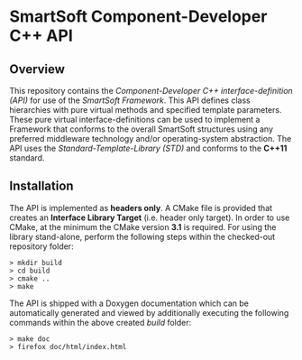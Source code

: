 # SmartSoft Component-Developer C++ API

## Overview

This repository contains the *Component-Developer C++ interface-definition (API)* for use of the *SmartSoft Framework*. This API defines class hierarchies with pure virtual methods and specified template parameters. These pure virtual interface-definitions can be used to implement a Framework that conforms to the overall SmartSoft structures using any preferred middleware technology and/or operating-system abstraction. The API uses the *Standard-Template-Library (STD)* and conforms to the **C++11** standard.

## Installation

The API is implemented as **headers only**. A CMake file is provided that creates an **Interface Library Target** (i.e. header only target). In order to use CMake, at the minimum the CMake version **3.1** is required. For using the library stand-alone, perform the following steps within the checked-out repository folder:

```
> mkdir build
> cd build
> cmake ..
> make
```

The API is shipped with a Doxygen documentation which can be automatically generated and viewed by additionally executing the following commands within the above created *build* folder:

```
> make doc
> firefox doc/html/index.html
```
